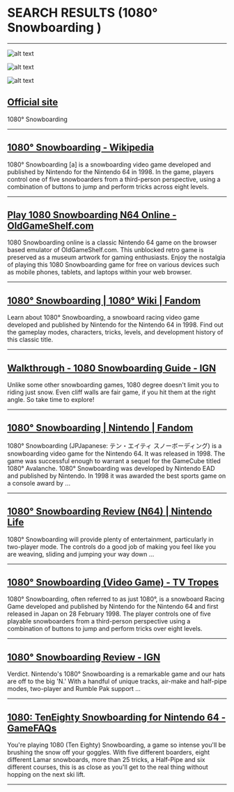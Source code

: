 # SEARCH RESULTS (1080° Snowboarding )
---


![alt text](https://cdn.mobygames.com/screenshots/10057542-1080-snowboarding-nintendo-64-select-board.jpg "Screenshot of 1080° Snowboarding (Nintendo 64, 1998) - MobyGames")


![alt text](https://cdn.mobygames.com/screenshots/10057548-1080-snowboarding-nintendo-64-this-area-is-icy.jpg "Screenshot of 1080° Snowboarding (Nintendo 64, 1998) - MobyGames")


![alt text](https://cdn.mobygames.com/screenshots/10057554-1080-snowboarding-nintendo-64-slalom-contest.jpg "Screenshot of 1080° Snowboarding (Nintendo 64, 1998) - MobyGames")

## [Official site](http://www.nintendo.co.jp/n01/n64/software/nus_p_ntej/)
1080° Snowboarding

---

## [1080° Snowboarding - Wikipedia](https://en.wikipedia.org/wiki/1080°_Snowboarding)
1080° Snowboarding [a] is a snowboarding video game developed and published by Nintendo for the Nintendo 64 in 1998. In the game, players control one of five snowboarders from a third-person perspective, using a combination of buttons to jump and perform tricks across eight levels.

---

## [Play 1080 Snowboarding N64 Online - OldGameShelf.com](https://oldgameshelf.com/games/n64/1080-snowboarding-n64-8431)
1080 Snowboarding online is a classic Nintendo 64 game on the browser based emulator of OldGameShelf.com. This unblocked retro game is preserved as a museum artwork for gaming enthusiasts. Enjoy the nostalgia of playing this 1080 Snowboarding game for free on various devices such as mobile phones, tablets, and laptops within your web browser.

---

## [1080° Snowboarding | 1080° Wiki | Fandom](https://1080.fandom.com/wiki/1080°_Snowboarding)
Learn about 1080° Snowboarding, a snowboard racing video game developed and published by Nintendo for the Nintendo 64 in 1998. Find out the gameplay modes, characters, tricks, levels, and development history of this classic title.

---

## [Walkthrough - 1080 Snowboarding Guide - IGN](https://www.ign.com/wikis/1080-snowboarding/Walkthrough)
Unlike some other snowboarding games, 1080 degree doesn't limit you to riding just snow. Even cliff walls are fair game, if you hit them at the right angle. So take time to explore!

---

## [1080° Snowboarding | Nintendo | Fandom](https://nintendo.fandom.com/wiki/1080°_Snowboarding)
1080° Snowboarding (JPJapanese: テン・エイティ スノーボーディング) is a snowboarding video game for the Nintendo 64. It was released in 1998. The game was successful enough to warrant a sequel for the GameCube titled 1080° Avalanche. 1080° Snowboarding was developed by Nintendo EAD and published by Nintendo. In 1998 it was awarded the best sports game on a console award by ...

---

## [1080° Snowboarding Review (N64) | Nintendo Life](https://www.nintendolife.com/reviews/n64/1080d-snowboarding)
1080° Snowboarding will provide plenty of entertainment, particularly in two-player mode. The controls do a good job of making you feel like you are weaving, sliding and jumping your way down ...

---

## [1080° Snowboarding (Video Game) - TV Tropes](https://tvtropes.org/pmwiki/pmwiki.php/VideoGame/TenEightySnowboarding)
1080° Snowboarding, often referred to as just 1080°, is a snowboard Racing Game developed and published by Nintendo for the Nintendo 64 and first released in Japan on 28 February 1998. The player controls one of five playable snowboarders from a third-person perspective using a combination of buttons to jump and perform tricks over eight levels.

---

## [1080° Snowboarding Review - IGN](https://www.ign.com/articles/1998/04/03/1080a-snowboarding-review)
Verdict. Nintendo's 1080° Snowboarding is a remarkable game and our hats are off to the big 'N.' With a handful of unique tracks, air-make and half-pipe modes, two-player and Rumble Pak support ...

---

## [1080: TenEighty Snowboarding for Nintendo 64 - GameFAQs](https://gamefaqs.gamespot.com/n64/196500-1080-teneighty-snowboarding)
You're playing 1080 (Ten Eighty) Snowboarding, a game so intense you'll be brushing the snow off your goggles. With five different boarders, eight different Lamar snowboards, more than 25 tricks, a Half-Pipe and six different courses, this is as close as you'll get to the real thing without hopping on the next ski lift.

---

